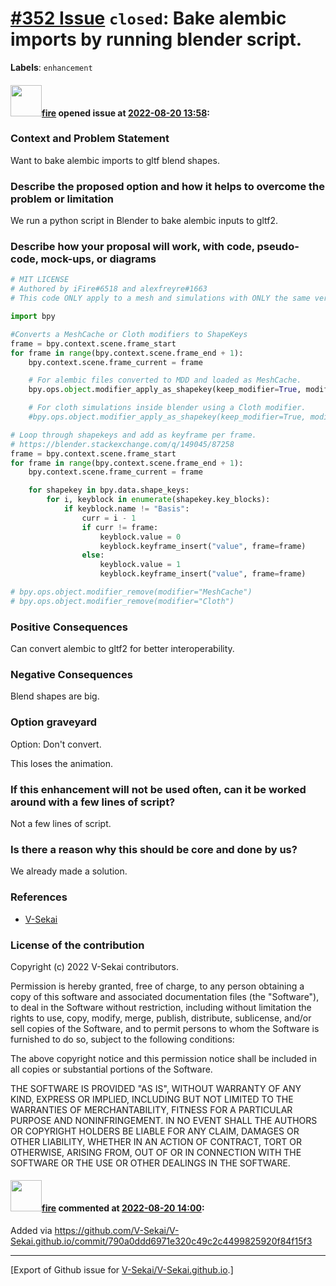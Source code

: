 # [\#352 Issue](https://github.com/V-Sekai/V-Sekai.github.io/issues/352) `closed`: Bake alembic imports by running blender script.
**Labels**: `enhancement`


#### <img src="https://avatars.githubusercontent.com/u/32321?u=c2e06a3d2b49a467aa907e54aa259516440267cc&v=4" width="50">[fire](https://github.com/fire) opened issue at [2022-08-20 13:58](https://github.com/V-Sekai/V-Sekai.github.io/issues/352):

### Context and Problem Statement

Want to bake alembic imports to gltf blend shapes.

### Describe the proposed option and how it helps to overcome the problem or limitation

We run a python script in Blender to bake alembic inputs to gltf2.

### Describe how your proposal will work, with code, pseudo-code, mock-ups, or diagrams

```python
# MIT LICENSE
# Authored by iFire#6518 and alexfreyre#1663
# This code ONLY apply to a mesh and simulations with ONLY the same vertex number

import bpy

#Converts a MeshCache or Cloth modifiers to ShapeKeys
frame = bpy.context.scene.frame_start
for frame in range(bpy.context.scene.frame_end + 1):
    bpy.context.scene.frame_current = frame

    # For alembic files converted to MDD and loaded as MeshCache.
    bpy.ops.object.modifier_apply_as_shapekey(keep_modifier=True, modifier="MeshCache")

    # For cloth simulations inside blender using a Cloth modifier.
    #bpy.ops.object.modifier_apply_as_shapekey(keep_modifier=True, modifier="Cloth")

# Loop through shapekeys and add as keyframe per frame.
# https://blender.stackexchange.com/q/149045/87258
frame = bpy.context.scene.frame_start
for frame in range(bpy.context.scene.frame_end + 1):
    bpy.context.scene.frame_current = frame

    for shapekey in bpy.data.shape_keys:
        for i, keyblock in enumerate(shapekey.key_blocks):
            if keyblock.name != "Basis":
                curr = i - 1
                if curr != frame:
                    keyblock.value = 0
                    keyblock.keyframe_insert("value", frame=frame)
                else:
                    keyblock.value = 1
                    keyblock.keyframe_insert("value", frame=frame)

# bpy.ops.object.modifier_remove(modifier="MeshCache")
# bpy.ops.object.modifier_remove(modifier="Cloth")
```

### Positive Consequences

Can convert alembic to gltf2 for better interoperability.

### Negative Consequences

Blend shapes are big.

### Option graveyard

Option: Don't convert.

This loses the animation.

### If this enhancement will not be used often, can it be worked around with a few lines of script?

Not a few lines of script.

### Is there a reason why this should be core and done by us?

We already made a solution.

### References

- [V-Sekai](https://v-sekai.org/)


### License of the contribution

Copyright (c) 2022 V-Sekai contributors.

Permission is hereby granted, free of charge, to any person obtaining a copy of this software and associated documentation files (the "Software"), to deal in the Software without restriction, including without limitation the rights to use, copy, modify, merge, publish, distribute, sublicense, and/or sell copies of the Software, and to permit persons to whom the Software is furnished to do so, subject to the following conditions:

The above copyright notice and this permission notice shall be included in all copies or substantial portions of the Software.

THE SOFTWARE IS PROVIDED "AS IS", WITHOUT WARRANTY OF ANY KIND, EXPRESS OR IMPLIED, INCLUDING BUT NOT LIMITED TO THE WARRANTIES OF MERCHANTABILITY, FITNESS FOR A PARTICULAR PURPOSE AND NONINFRINGEMENT. IN NO EVENT SHALL THE AUTHORS OR COPYRIGHT HOLDERS BE LIABLE FOR ANY CLAIM, DAMAGES OR OTHER LIABILITY, WHETHER IN AN ACTION OF CONTRACT, TORT OR OTHERWISE, ARISING FROM, OUT OF OR IN CONNECTION WITH THE SOFTWARE OR THE USE OR OTHER DEALINGS IN THE SOFTWARE.


#### <img src="https://avatars.githubusercontent.com/u/32321?u=c2e06a3d2b49a467aa907e54aa259516440267cc&v=4" width="50">[fire](https://github.com/fire) commented at [2022-08-20 14:00](https://github.com/V-Sekai/V-Sekai.github.io/issues/352#issuecomment-1221320177):

Added via https://github.com/V-Sekai/V-Sekai.github.io/commit/790a0ddd6971e320c49c2c4499825920f84f15f3


-------------------------------------------------------------------------------



[Export of Github issue for [V-Sekai/V-Sekai.github.io](https://github.com/V-Sekai/V-Sekai.github.io).]

